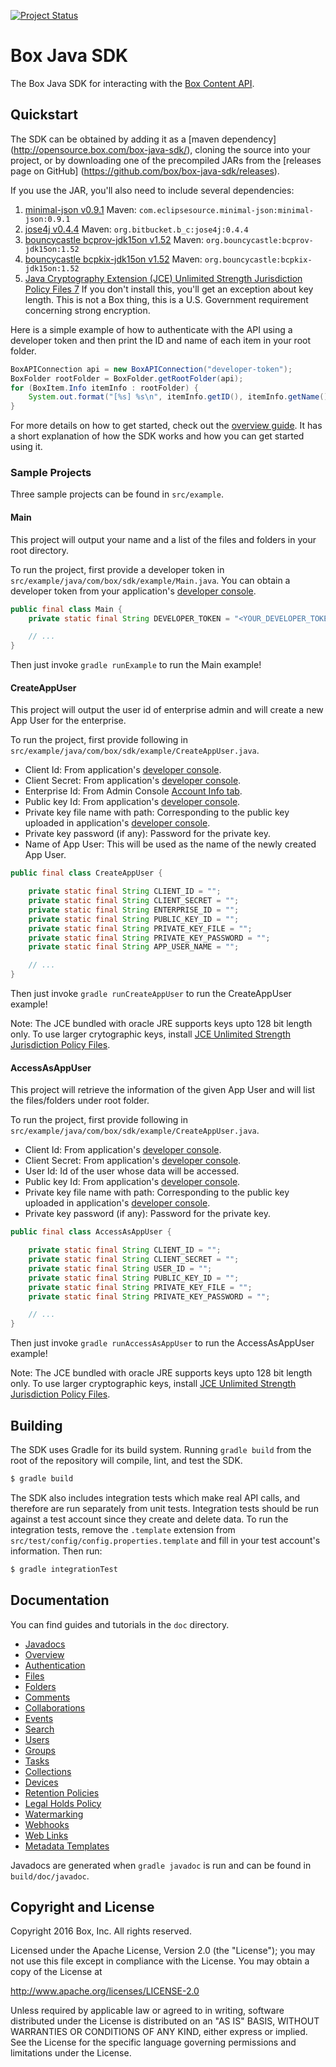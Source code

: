 [![Project Status](http://opensource.box.com/badges/active.svg)](http://opensource.box.com/badges)

Box Java SDK
============

The Box Java SDK for interacting with the
[Box Content API](https://developers.box.com/docs/).






Quickstart
----------

The SDK can be obtained by adding it as a [maven dependency]
(http://opensource.box.com/box-java-sdk/), cloning the source into your project,
or by downloading one of the precompiled JARs from the [releases page on GitHub]
(https://github.com/box/box-java-sdk/releases).

If you use the JAR, you'll also need to include several dependencies:

1. [minimal-json v0.9.1](https://github.com/ralfstx/minimal-json)
   Maven: `com.eclipsesource.minimal-json:minimal-json:0.9.1`
2. [jose4j v0.4.4](https://bitbucket.org/b_c/jose4j/wiki/Home)
   Maven: `org.bitbucket.b_c:jose4j:0.4.4`
3. [bouncycastle bcprov-jdk15on v1.52](http://mvnrepository.com/artifact/org.bouncycastle/bcprov-jdk15on)
   Maven: `org.bouncycastle:bcprov-jdk15on:1.52`
4. [bouncycastle bcpkix-jdk15on v1.52](http://mvnrepository.com/artifact/org.bouncycastle/bcpkix-jdk15on)
   Maven: `org.bouncycastle:bcpkix-jdk15on:1.52`
5. [Java Cryptography Extension (JCE) Unlimited Strength Jurisdiction Policy Files 7](http://www.oracle.com/technetwork/java/javase/downloads/jce-7-download-432124.html)
   If you don't install this, you'll get an exception about key length. This is not a Box thing, this is a U.S. Government requirement concerning strong encryption.

Here is a simple example of how to authenticate with the API using a developer
token and then print the ID and name of each item in your root folder.

```java
BoxAPIConnection api = new BoxAPIConnection("developer-token");
BoxFolder rootFolder = BoxFolder.getRootFolder(api);
for (BoxItem.Info itemInfo : rootFolder) {
    System.out.format("[%s] %s\n", itemInfo.getID(), itemInfo.getName());
}
```

For more details on how to get started, check out the [overview
guide](doc/overview.md). It has a short explanation of how the SDK works and how
you can get started using it.

### Sample Projects

Three sample projects can be found in `src/example`.

#### Main

This project will output your name and a list of the files and folders in your root directory.

To run the project, first provide a developer token in
`src/example/java/com/box/sdk/example/Main.java`. You can obtain a developer
token from your application's [developer
console](https://app.box.com/developers/services).

```java
public final class Main {
    private static final String DEVELOPER_TOKEN = "<YOUR_DEVELOPER_TOKEN>";

    // ...
}
```

Then just invoke `gradle runExample` to run the Main example!

#### CreateAppUser

This project will output the user id of enterprise admin and will create a new App User for the enterprise.

To run the project, first provide following in `src/example/java/com/box/sdk/example/CreateAppUser.java`.
* Client Id: From application's [developer console](https://app.box.com/developers/services).
* Client Secret: From application's [developer console](https://app.box.com/developers/services).
* Enterprise Id: From Admin Console [Account Info tab](https://app.box.com/master/settings).
* Public key Id: From application's [developer console](https://app.box.com/developers/services).
* Private key file name with path: Corresponding to the public key uploaded in application's [developer console](https://app.box.com/developers/services).
* Private key password (if any): Password for the private key.
* Name of App User: This will be used as the name of the newly created App User.

```java
public final class CreateAppUser {

    private static final String CLIENT_ID = "";
    private static final String CLIENT_SECRET = "";
    private static final String ENTERPRISE_ID = "";
    private static final String PUBLIC_KEY_ID = "";
    private static final String PRIVATE_KEY_FILE = "";
    private static final String PRIVATE_KEY_PASSWORD = "";
    private static final String APP_USER_NAME = "";

    // ...
}
```

Then just invoke `gradle runCreateAppUser` to run the CreateAppUser example!

Note: The JCE bundled with oracle JRE supports keys upto 128 bit length only. To use larger crytographic keys, install [JCE Unlimited Strength Jurisdiction Policy Files](http://www.oracle.com/technetwork/java/javase/downloads/jce8-download-2133166.html).

#### AccessAsAppUser

This project will retrieve the information of the given App User and will list the files/folders under root folder.

To run the project, first provide following in `src/example/java/com/box/sdk/example/CreateAppUser.java`.
* Client Id: From application's [developer console](https://app.box.com/developers/services).
* Client Secret: From application's [developer console](https://app.box.com/developers/services).
* User Id: Id of the user whose data will be accessed.
* Public key Id: From application's [developer console](https://app.box.com/developers/services).
* Private key file name with path: Corresponding to the public key uploaded in application's [developer console](https://app.box.com/developers/services).
* Private key password (if any): Password for the private key.

```java
public final class AccessAsAppUser {

    private static final String CLIENT_ID = "";
    private static final String CLIENT_SECRET = "";
    private static final String USER_ID = "";
    private static final String PUBLIC_KEY_ID = "";
    private static final String PRIVATE_KEY_FILE = "";
    private static final String PRIVATE_KEY_PASSWORD = "";

    // ...
}
```

Then just invoke `gradle runAccessAsAppUser` to run the AccessAsAppUser example!

Note: The JCE bundled with oracle JRE supports keys upto 128 bit length only. To use larger cryptographic keys, install [JCE Unlimited Strength Jurisdiction Policy Files](http://www.oracle.com/technetwork/java/javase/downloads/jce8-download-2133166.html).

Building
--------

The SDK uses Gradle for its build system. Running `gradle build` from the root
of the repository will compile, lint, and test the SDK.

```bash
$ gradle build
```

The SDK also includes integration tests which make real API calls, and therefore
are run separately from unit tests. Integration tests should be run against a
test account since they create and delete data. To run the integration tests,
remove the `.template` extension from
`src/test/config/config.properties.template` and fill in your test account's
information. Then run:

```bash
$ gradle integrationTest
```

Documentation
-------------

You can find guides and tutorials in the `doc` directory.

* [Javadocs](http://box.github.io/box-java-sdk/javadoc/com/box/sdk/package-summary.html)
* [Overview](doc/overview.md)
* [Authentication](doc/authentication.md)
* [Files](doc/files.md)
* [Folders](doc/folders.md)
* [Comments](doc/comments.md)
* [Collaborations](doc/collaborations.md)
* [Events](doc/events.md)
* [Search](doc/search.md)
* [Users](doc/users.md)
* [Groups](doc/groups.md)
* [Tasks](doc/tasks.md)
* [Collections](doc/collections.md)
* [Devices](doc/devices.md)
* [Retention Policies](doc/retention_policies.md)
* [Legal Holds Policy](doc/legal_holds.md)
* [Watermarking](doc/watermarking.md)
* [Webhooks](doc/webhooks.md)
* [Web Links](doc/weblinks.md)
* [Metadata Templates](doc/metadata_template.md)


Javadocs are generated when `gradle javadoc` is run and can be found in
`build/doc/javadoc`.

Copyright and License
---------------------

Copyright 2016 Box, Inc. All rights reserved.

Licensed under the Apache License, Version 2.0 (the "License");
you may not use this file except in compliance with the License.
You may obtain a copy of the License at

   http://www.apache.org/licenses/LICENSE-2.0

Unless required by applicable law or agreed to in writing, software
distributed under the License is distributed on an "AS IS" BASIS,
WITHOUT WARRANTIES OR CONDITIONS OF ANY KIND, either express or implied.
See the License for the specific language governing permissions and
limitations under the License.
